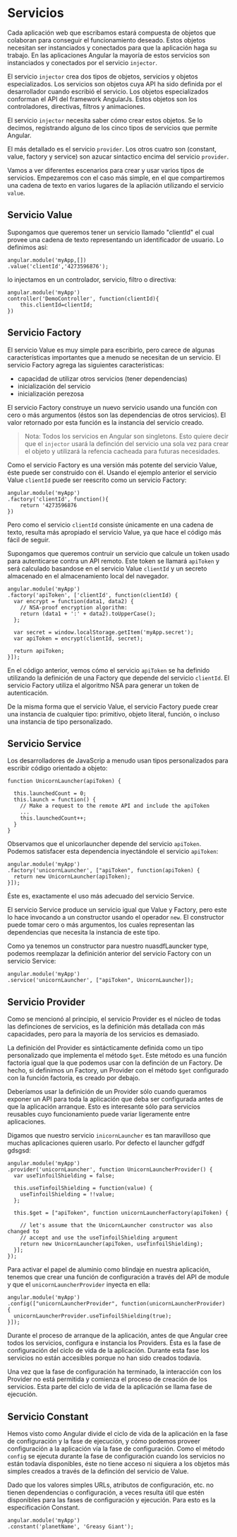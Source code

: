 # Servicios

Cada aplicación web que escribamos estará compuesta de objetos que colaboran para conseguir el funcionamiento deseado. Estos objetos necesitan ser instanciados y conectados para que la aplicación haga su trabajo. En las aplicaciones Angular la mayoría de estos servicios son instanciados y conectados por el servicio `injector`.

El servicio `injector` crea dos tipos de objetos, servicios y objetos especializados. Los servicios son objetos cuya API ha sido definida por el desarrollador cuando escribió el servicio. Los objetos especializados conforman el API del framework AngularJs. Estos objetos son los controladores, directivas, filtros y animaciones.

El servicio `injector` necesita saber cómo crear estos objetos. Se lo decimos, registrando alguno de los cinco tipos de servicios que permite Angular.

El más detallado es el servicio `provider`. Los otros cuatro son (constant, value, factory y service) son azucar sintactico encima del servicio `provider`.

Vamos a ver diferentes escenarios para crear y usar varios tipos de servicios. Empezaremos con el caso más simple, en el que compartiremos una cadena de texto en varios lugares de la apliación utilizando el servicio `value`.

## Servicio Value
Supongamos que queremos tener un servicio llamado  "clientId" el cual provee una cadena de texto representando un identificador de usuario. Lo definimos así:
```
angular.module('myApp,[])
.value('clientId','4273596876');

```
lo injectamos en un controlador, servicio, filtro o directiva:
```
angular.module('myApp')
controller('DemoController', function(clientId){
	this.clientId=clientId;
})
```
## Servicio Factory
El servicio Value es muy simple para escribirlo, pero carece de algunas características importantes que a menudo se necesitan de un servicio. El servicio Factory agrega las siguientes características: 
- capacidad de utilizar otros servicios (tener dependencias)
- inicialización del servicio
- inicialización perezosa

El servicio Factory construye un nuevo servicio usando una función con cero o más argumentos (éstos son las dependencias de otros servicios). El valor retornado por esta función es la instancia del servicio creado.

>Nota: Todos los servicios en Angular son singletons. Esto quiere decir que el `injector` usará la definción del servicio una sola vez para crear el objeto y utilizará la refencia cacheada para futuras necesidades.

Como el servicio Factory es una versión más potente del servicio Value, éste puede ser construido con él. Usando el ejemplo anterior el servicio Value `clientId` puede ser reescrito como un servicio Factory:
```
angular.module('myApp')
.factory('clientId', function(){
	return '4273596876
})
```
Pero como el servicio `clientId` consiste únicamente en una cadena de texto, resulta más apropiado el servicio Value, ya que hace el código más fácil de seguir.

Supongamos que queremos contruir un servicio que calcule un token usado para autenticarse contra un API remoto. Este token se llamará `apiToken` y será calculado basandose en el servicio Value `clientId` y un secreto almacenado en el almacenamiento local del navegador.
```
angular.module('myApp')
.factory('apiToken', ['clientId', function(clientId) {
  var encrypt = function(data1, data2) {
    // NSA-proof encryption algorithm:
    return (data1 + ':' + data2).toUpperCase();
  };

  var secret = window.localStorage.getItem('myApp.secret');
  var apiToken = encrypt(clientId, secret);

  return apiToken;
}]);
```
En el código anterior, vemos cómo el servicio `apiToken` se ha definido utilizando la definición de una Factory que depende del servicio `clientId`. El servicio Factory utiliza el algoritmo NSA para generar un token de autenticación.

De la misma forma que el servicio Value, el servicio Factory puede crear una instancia de cualquier tipo: primitivo, objeto literal, función, o incluso una instancia de tipo personalizado.

## Servicio Service

Los desarrolladores de JavaScrip a menudo usan tipos personalizados para escribir código orientado a objeto:
```
function UnicornLauncher(apiToken) {

  this.launchedCount = 0;
  this.launch = function() {
    // Make a request to the remote API and include the apiToken
    ...
    this.launchedCount++;
  }
}

```
Observamos que el unicorlauncher depende del servicio `apiToken`. Podemos satisfacer esta dependencia inyectándole el servicio `apiToken`:
```
angular.module('myApp')
.factory('unicornLauncher', ["apiToken", function(apiToken) {
  return new UnicornLauncher(apiToken);
}]);
```
Éste es, exactamente el uso más adecuado del servicio Service.

El servicio Service produce un servicio igual que Value y Factory, pero este lo hace invocando a un constructor usando el operador `new`. El constructor puede tomar cero o más argumentos, los cuales representan las dependencias que necesita la instancia de este tipo.

Como ya tenemos un constructor para nuestro nuasdfLauncker type, podemos reemplazar la definición anterior del servicio Factory con un servicio Service:
```
angular.module('myApp')
.service('unicornLauncher', ["apiToken", UnicornLauncher]);
```

## Servicio Provider
Como se mencionó al principio, el servicio Provider es el núcleo de todas las definciones de servicios, es la definición más detallada con más capacidades, pero para la mayoría de los servicios es demasiado.

La definición del Provider es sintácticamente definida como un tipo personalizado que implementa el método `$get`. Este método es una función factoría igual que la que podemos usar con la definción de un Factory. De hecho, si definimos un Factory, un Provider con el método `$get` configurado con la función factoría, es creado por debajo.

Deberíamos usar la definición de un Provider sólo cuando queramos exponer un API para toda la aplicación que deba ser configurada antes de que la aplicación arranque. Esto es interesante sólo para servicios reusables cuyo funcionamiento puede variar  ligeramente entre aplicaciones.

Digamos que nuestro servicio `inicornLauncher` es tan maravilloso que muchas aplicaciones quieren usarlo. Por defecto el launcher gdfgdf gdsgsd:
```
angular.module('myApp')
.provider('unicornLauncher', function UnicornLauncherProvider() {
  var useTinfoilShielding = false;

  this.useTinfoilShielding = function(value) {
    useTinfoilShielding = !!value;
  };

  this.$get = ["apiToken", function unicornLauncherFactory(apiToken) {

    // let's assume that the UnicornLauncher constructor was also changed to
    // accept and use the useTinfoilShielding argument
    return new UnicornLauncher(apiToken, useTinfoilShielding);
  }];
});
```
Para activar el papel de aluminio como blindaje en nuestra aplicación, tenemos que crear una función de configuración a través del API de module y que el `unicornLauncherProvider` inyecta en ella:
```
angular.module('myApp')
.config(["unicornLauncherProvider", function(unicornLauncherProvider) {
  unicornLauncherProvider.useTinfoilShielding(true);
}]);

```
Durante el proceso de arranque de la aplicación, antes de que Angular cree todos los servicios, configura e instancia los Providers. Ésta es la fase de configuración del ciclo de vida de la aplicación. Durante esta fase los servicios no están accesibles porque no han sido creados todavía.

Una vez que la fase de configuración ha terminado, la interacción con los Provider no está permitida y comienza el proceso de creación de los servicios. Esta parte del ciclo de vida de la aplicación se llama fase de ejecución.

## Servicio Constant

Hemos visto como Angular divide el ciclo de vida de la aplicación en la fase de configuración y la fase de ejecución, y cómo podemos proveer configuración a la aplicación vía la fase de configuración. Como el método `config` se ejecuta durante la fase de configuración cuando los servicios no están todavía disponibles, éste no tiene acceso ni siquiera a los objetos más simples creados a través de la definción del servicio de Value.

Dado que los valores simples URLs, atributos de configuración, etc. no tienen dependencias o configuración, a veces resulta útil que estén disponibles para las fases de configuración y ejecución. Para esto es la especificación Constant.


```
angular.module('myApp')
.constant('planetName', 'Greasy Giant');
```
